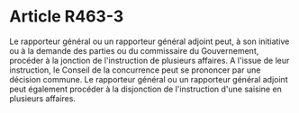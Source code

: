 # Article R463-3

<p>Le rapporteur général ou un rapporteur général adjoint peut, à son initiative ou à la demande des parties ou du commissaire du Gouvernement, procéder à la jonction de l'instruction de plusieurs affaires. A l'issue de leur instruction, le Conseil de la concurrence peut se prononcer par une décision commune. Le rapporteur général ou un rapporteur général adjoint peut également procéder à la disjonction de l'instruction d'une saisine en plusieurs affaires.</p>